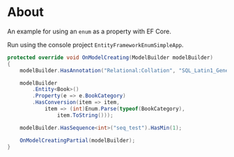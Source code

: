 ﻿# About

An example for using an `enum` as a property with EF Core.

Run using the console project `EntityFrameworkEnumSimpleApp`.

```csharp
protected override void OnModelCreating(ModelBuilder modelBuilder)
{
    modelBuilder.HasAnnotation("Relational:Collation", "SQL_Latin1_General_CP1_CI_AS");

    modelBuilder
        .Entity<Book>()
        .Property(e => e.BookCategory)
        .HasConversion(item => item, 
            item => (int)Enum.Parse(typeof(BookCategory), 
                item.ToString()));

    modelBuilder.HasSequence<int>("seq_test").HasMin(1);

    OnModelCreatingPartial(modelBuilder);
}
```